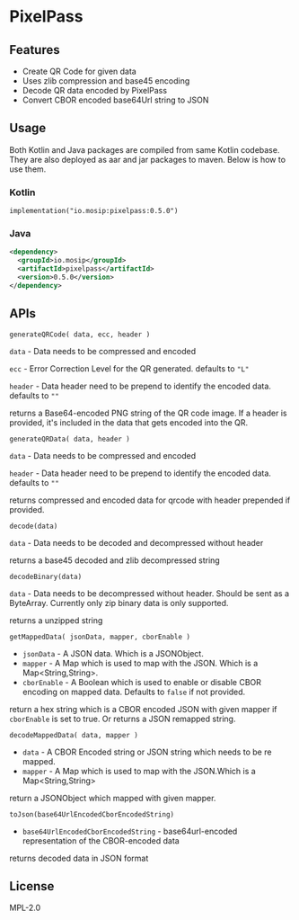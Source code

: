 # PixelPass

## Features

- Create QR Code for given data
- Uses zlib compression and base45 encoding
- Decode QR data encoded by PixelPass
- Convert CBOR encoded base64Url string to JSON

## Usage

Both Kotlin and Java packages are compiled from same Kotlin codebase. They are also deployed as aar and jar packages to maven. Below is how to use them.

### Kotlin

`implementation("io.mosip:pixelpass:0.5.0")`

### Java

```xml
<dependency>
  <groupId>io.mosip</groupId>
  <artifactId>pixelpass</artifactId>
  <version>0.5.0</version>
</dependency>
```


## APIs

`generateQRCode( data, ecc, header )`

`data` - Data needs to be compressed and encoded

`ecc` - Error Correction Level for the QR generated. defaults to `"L"`

`header` - Data header need to be prepend to identify the encoded data. defaults to `""`

returns a Base64-encoded PNG string of the QR code image. If a header is provided, it's included in the data that gets encoded into the QR.


`generateQRData( data, header )`

`data` - Data needs to be compressed and encoded

`header` - Data header need to be prepend to identify the encoded data. defaults to `""`

returns compressed and encoded data for qrcode with header prepended if provided.

`decode(data)`

`data` - Data needs to be decoded and decompressed without header

returns a base45 decoded and zlib decompressed string

`decodeBinary(data)`

`data` - Data needs to be decompressed without header. Should be sent as a ByteArray. Currently only zip binary data is only supported.

returns a unzipped string


`getMappedData( jsonData, mapper, cborEnable )`

- `jsonData` - A JSON data. Which is a JSONObject.
- `mapper` - A Map which is used to map with the JSON. Which is a Map<String,String>.
- `cborEnable` - A Boolean which is used to enable or disable CBOR encoding on mapped data. Defaults to `false` if not provided.

return a hex string which is a CBOR encoded JSON with given mapper if `cborEnable` is set to true. Or returns a JSON remapped string.

`decodeMappedData( data, mapper )`

- `data` - A CBOR Encoded string or JSON string which needs to be re mapped.
- `mapper` - A Map which is used to map with the JSON.Which is a Map<String,String>

return a JSONObject which mapped with given mapper.

`toJson(base64UrlEncodedCborEncodedString)`

- `base64UrlEncodedCborEncodedString` - base64url-encoded representation of the CBOR-encoded data

returns decoded data in JSON format

## License
MPL-2.0
